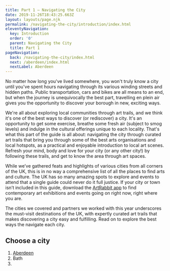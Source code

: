 ```yaml
---
title: Part 1 – Navigating the City
date: 2019-11-26T18:43:25.663Z
layout: layouts/page.njk
permalink: /navigating-the-city/introduction/index.html
eleventyNavigation:
  key: Introduction
  order: '0'
  parent: Navigating the City
  title: Part 1
pageNavigation:
  back: /navigating-the-city/index.html
  next: /aberdeen/index.html
  nextLabel: Aberdeen
---
```

No matter how long you've lived somewhere, you won't truly know a city until you've spent hours navigating through its various winding streets and hidden paths. Public transportation, cars and bikes are all means to an end, but when the journey is unequivocally the best part, travelling en plein air gives you the opportunity to discover your borough in new, exciting ways. 

We're all about exploring local communities through art trails, and we think it's one of the best ways to discover (or rediscover) a city. It's an opportunity to get some exercise, breathe some fresh air (subject to smog levels) and indulge in the cultural offerings unique to each locality. That's what this part of the guide is all about: navigating the city through curated art trails that bring you through some of the best arts organisations and local hotspots, as a practical and enjoyable introduction to local art scenes. Refresh your mind, body and love for your city (or any other city!) by following these trails, and get to know the area through art spaces.

While we’ve gathered feats and highlights of various cities from all corners of the UK, this is in no way a comprehensive list of all the places to find arts and culture. The UK has so many amazing spots to explore and events to attend that a single guide could never do it full justice. If your city or town isn’t included in this guide, download the [ArtRabbit app](https://www.artrabbit.com/what-you-can-do/app) to find contemporary art exhibitions and events going on right now, right where you are.

The cities we covered and partners we worked with this year underscores the must-visit destinations of the UK, with expertly curated art trails that makes discovering a city easy and fulfilling. Read on to explore the best ways the navigate each city.

## Choose a city

1. [Aberdeen](/aberdeen)
2. Bath
3.
